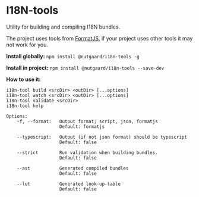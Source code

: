 # I18N-tools

Utility for building and compiling I18N bundles.

The project uses tools from [FormatJS](https://formatjs.io/), if your project uses other tools it may not work for you.

**Install globally:**
`npm install @nutgaard/i18n-tools -g`

**Install in project:**
`npm install @nutgaard/i18n-tools --save-dev`

**How to use it:**
```
i18n-tool build <srcDir> <outDir> [...options]
i18n-tool watch <srcDir> <outDir> [...options]
i18n-tool validate <srcDir>
i18n-tool help

Options:
    -f, --format:   Output format; script, json, formatjs
                    Default: formatjs
    
    --typescript:   Output (if not json format) should be typescript
                    Default: false
    
    --strict        Run validation when building bundles.
                    Default: false
    
    --ast           Generated compiled bundles
                    Default: false
                    
    --lut           Generated look-up-table
                    Default: false
```


